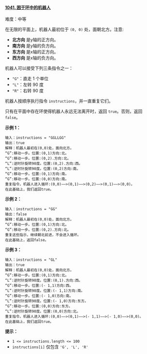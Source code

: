 ﻿#### [1041\. 困于环中的机器人](https://leetcode.cn/problems/robot-bounded-in-circle/)

难度：中等

在无限的平面上，机器人最初位于 `(0, 0)` 处，面朝北方。注意:

-   **北方向** 是y轴的正方向。
-   **南方向** 是y轴的负方向。
-   **东方向** 是x轴的正方向。
-   **西方向** 是x轴的负方向。

机器人可以接受下列三条指令之一：

-   `"G"`：直走 1 个单位
-   `"L"`：左转 90 度
-   `"R"`：右转 90 度

机器人按顺序执行指令 `instructions`，并一直重复它们。

只有在平面中存在环使得机器人永远无法离开时，返回 `true`。否则，返回 `false`。

**示例 1：**

```
输入：instructions = "GGLLGG"
输出：true
解释：机器人最初在(0,0)处，面向北方。
“G”:移动一步。位置:(0,1)方向:北。
“G”:移动一步。位置:(0,2).方向:北。
“L”:逆时针旋转90度。位置:(0,2).方向:西。
“L”:逆时针旋转90度。位置:(0,2)方向:南。
“G”:移动一步。位置:(0,1)方向:南。
“G”:移动一步。位置:(0,0)方向:南。
重复指令，机器人进入循环:(0,0)——>(0,1)——>(0,2)——>(0,1)——>(0,0)。
在此基础上，我们返回true。
```

**示例 2：**

```
输入：instructions = "GG"
输出：false
解释：机器人最初在(0,0)处，面向北方。
“G”:移动一步。位置:(0,1)方向:北。
“G”:移动一步。位置:(0,2).方向:北。
重复这些指示，继续朝北前进，不会进入循环。
在此基础上，返回false。
```

**示例 3：**

```
输入：instructions = "GL"
输出：true
解释：机器人最初在(0,0)处，面向北方。
“G”:移动一步。位置:(0,1)方向:北。
“L”:逆时针旋转90度。位置:(0,1).方向:西。
“G”:移动一步。位置:(- 1,1)方向:西。
“L”:逆时针旋转90度。位置:(- 1,1)方向:南。
“G”:移动一步。位置:(- 1,0)方向:南。
“L”:逆时针旋转90度。位置:(- 1,0)方向:东方。
“G”:移动一步。位置:(0,0)方向:东方。
“L”:逆时针旋转90度。位置:(0,0)方向:北。
重复指令，机器人进入循环:(0,0)——>(0,1)——>(- 1,1)——>(- 1,0)——>(0,0)。
在此基础上，我们返回true。
```

**提示：**

-   `1 <= instructions.length <= 100`
-   `instructions[i]` 仅包含 `'G', 'L', 'R'`
